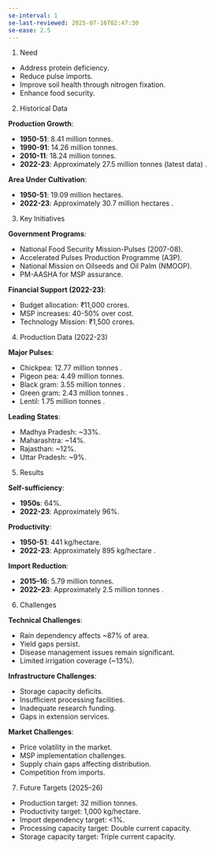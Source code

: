 ```yaml
---
se-interval: 1
se-last-reviewed: 2025-07-16T02:47:30
se-ease: 2.5
---
```



1. Need

- Address protein deficiency.
- Reduce pulse imports.
- Improve soil health through nitrogen fixation.
- Enhance food security.

2. Historical Data

**Production Growth**:

- **1950-51**: 8.41 million tonnes.
- **1990-91**: 14.26 million tonnes.
- **2010-11**: 18.24 million tonnes.
- **2022-23**: Approximately 27.5 million tonnes (latest data) .

**Area Under Cultivation**:

- **1950-51**: 19.09 million hectares.
- **2022-23**: Approximately 30.7 million hectares .

3. Key Initiatives

**Government Programs**:

- National Food Security Mission-Pulses (2007-08).
- Accelerated Pulses Production Programme (A3P).
- National Mission on Oilseeds and Oil Palm (NMOOP).
- PM-AASHA for MSP assurance.

**Financial Support (2022-23)**:

- Budget allocation: ₹11,000 crores.
- MSP increases: 40-50% over cost.
- Technology Mission: ₹1,500 crores.

4. Production Data (2022-23)

**Major Pulses**:

- Chickpea: 12.77 million tonnes .
- Pigeon pea: 4.49 million tonnes.
- Black gram: 3.55 million tonnes .
- Green gram: 2.43 million tonnes .
- Lentil: 1.75 million tonnes .

**Leading States**:

- Madhya Pradesh: ~33%.
- Maharashtra: ~14%.
- Rajasthan: ~12%.
- Uttar Pradesh: ~9%.

5. Results

**Self-sufficiency**:

- **1950s**: 64%.
- **2022-23**: Approximately 96%.

**Productivity**:

- **1950-51**: 441 kg/hectare.
- **2022-23**: Approximately 895 kg/hectare .

**Import Reduction**:

- **2015–16**: 5.79 million tonnes.
- **2022–23**: Approximately 2.5 million tonnes .

6. Challenges

**Technical Challenges**:

- Rain dependency affects ~87% of area.
- Yield gaps persist.
- Disease management issues remain significant.
- Limited irrigation coverage (~13%).

**Infrastructure Challenges**:

- Storage capacity deficits.
- Insufficient processing facilities.
- Inadequate research funding.
- Gaps in extension services.

**Market Challenges**:

- Price volatility in the market.
- MSP implementation challenges.
- Supply chain gaps affecting distribution.
- Competition from imports.

7. Future Targets (2025–26)

- Production target: 32 million tonnes.
- Productivity target: 1,000 kg/hectare.
- Import dependency target: <1%.
- Processing capacity target: Double current capacity.
- Storage capacity target: Triple current capacity.